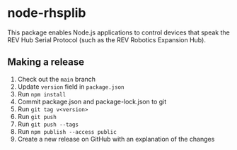 # node-rhsplib

This package enables Node.js applications to control devices that speak the REV Hub Serial Protocol (such as the REV Robotics Expansion Hub).

## Making a release

1. Check out the `main` branch
2. Update `version` field in `package.json`
3. Run `npm install`
4. Commit package.json and package-lock.json to git
5. Run `git tag v<version>`
6. Run `git push`
7. Run `git push --tags`
8. Run `npm publish --access public`
9. Create a new release on GitHub with an explanation of the changes
